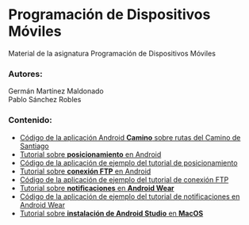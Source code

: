 # Programación de Dispositivos Móviles
Material de la asignatura Programación de Dispositivos Móviles

### Autores:
Germán Martínez Maldonado  
Pablo Sánchez Robles

### Contenido:
- [Código de la aplicación Android **Camino** sobre rutas del Camino de Santiago](https://github.com/PSanchezR/Camino)
- [Tutorial sobre **posicionamiento** en Android](TutorialFTP/TutorialFTP.pdf)
- [Código de la aplicación de ejemplo del tutorial de posicionamiento](TutorialFTP/AndroidStudioProject)
- [Tutorial sobre **conexión FTP** en Android](TutorialPosicionamiento/TutorialPosicionamiento.pdf)
- [Código de la aplicación de ejemplo del tutorial de conexión FTP](TutorialPosicionamiento/AndroidStudioProject)
- [Tutorial sobre **notificaciones** en **Android Wear**](TutorialNotifacionesAndroidWear/TutorialNotifacionesAndroidWear.pdf)
- [Código de la aplicación de ejemplo del tutorial de notificaciones en Android Wear](TutorialNotifacionesAndroidWear/AndroidStudioProject)
- [Tutorial sobre **instalación de Android Studio** en **MacOS**](TutorialInstalacionAndroidStudioMacOS/TutorialInstalacionAndroidStudioMacOS.pdf)
